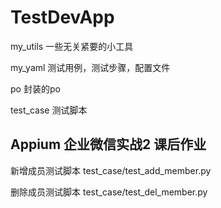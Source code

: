 # TestDevApp
my_utils 一些无关紧要的小工具 

my_yaml 测试用例，测试步骤，配置文件 

po 封装的po 

test_case 测试脚本

## Appium 企业微信实战2 课后作业
新增成员测试脚本 test_case/test_add_member.py 

删除成员测试脚本 test_case/test_del_member.py


